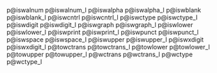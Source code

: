 p@iswalnum
p@iswalnum_l
p@iswalpha
p@iswalpha_l
p@iswblank
p@iswblank_l
p@iswcntrl
p@iswcntrl_l
p@iswctype
p@iswctype_l
p@iswdigit
p@iswdigit_l
p@iswgraph
p@iswgraph_l
p@iswlower
p@iswlower_l
p@iswprint
p@iswprint_l
p@iswpunct
p@iswpunct_l
p@iswspace
p@iswspace_l
p@iswupper
p@iswupper_l
p@iswxdigit
p@iswxdigit_l
p@towctrans
p@towctrans_l
p@towlower
p@towlower_l
p@towupper
p@towupper_l
p@wctrans
p@wctrans_l
p@wctype
p@wctype_l